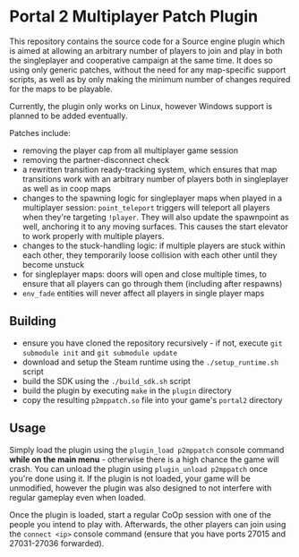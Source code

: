 # Portal 2 Multiplayer Patch Plugin

This repository contains the source code for a Source engine plugin which is
aimed at allowing an arbitrary number of players to join and play in both the
singleplayer and cooperative campaign at the same time. It does so using only
generic patches, without the need for any map-specific support scripts, as well
as by only making the minimum number of changes required for the maps to be
playable.

Currently, the plugin only works on Linux, however Windows support is planned to
be added eventually.

Patches include:
- removing the player cap from all multiplayer game session
- removing the partner-disconnect check
- a rewritten transition ready-tracking system, which ensures that map
  transitions work with an arbitrary number of players both in singleplayer as
  well as in coop maps
- changes to the spawning logic for singleplayer maps when played in a
  multiplayer session: `point_teleport` triggers will teleport all players when
  they're targeting `!player`. They will also update the spawnpoint as well,
  anchoring it to any moving surfaces. This causes the start elevator to work
  properly with multiple players.
- changes to the stuck-handling logic: if multiple players are stuck within each
  other, they temporarily loose collision with each other until they become unstuck
- for singleplayer maps: doors will open and close multiple times, to ensure
  that all players can go through them (including after respawns)
- `env_fade` entities will never affect all players in single player maps

## Building
- ensure you have cloned the repository recursively - if not, execute `git
  submodule init` and `git submodule update`
- download and setup the Steam runtime using the `./setup_runtime.sh` script
- build the SDK using the `./build_sdk.sh` script
- build the plugin by executing `make` in the `plugin` directory
- copy the resulting `p2mppatch.so` file into your game's `portal2` directory

## Usage
Simply load the plugin using the `plugin_load p2mppatch` console command **while
on the main menu** - otherwise there is a high chance the game will crash. You
can unload the plugin using `plugin_unload p2mppatch` once you're done using it.
If the plugin is not loaded, your game will be unmodified, however the plugin
was also designed to not interfere with regular gameplay even when loaded.

Once the plugin is loaded, start a regular CoOp session with one of the people
you intend to play with. Afterwards, the other players can join using the
`connect <ip>` console command (ensure that you have ports 27015 and 27031-27036
forwarded).